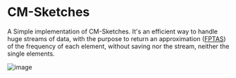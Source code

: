 # CM-Sketches

A Simple implementation of CM-Sketches.
It's an efficient way to handle huge streams of data, with the purpose to return an approximation (<a href="https://en.wikipedia.org/wiki/Fully_polynomial-time_approximation_scheme">FPTAS</a>) of the frequency of each element, without saving nor the stream, neither the single elements.

![image](https://github.com/leonardocrociani/AlgorithmDesign/assets/88234007/d395de81-835e-4cf0-92fd-2396c94cbe9d)
